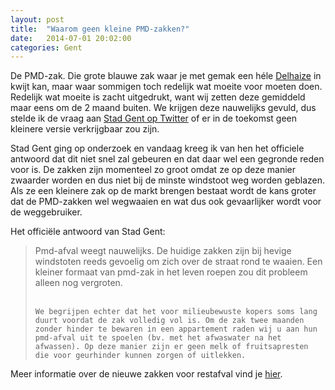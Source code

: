 ```yaml
---
layout: post
title:  "Waarom geen kleine PMD-zakken?"
date:   2014-07-01 20:02:00
categories: Gent
---
```


De PMD-zak. Die grote blauwe zak waar je met gemak een héle <a href="http://www.delhaize.be/">Delhaize</a> in kwijt kan, maar waar sommigen toch redelijk wat moeite voor moeten doen. Redelijk wat moeite is zacht uitgedrukt, want wij zetten deze gemiddeld maar eens om de 2 maand buiten. We krijgen deze nauwelijks gevuld, dus stelde ik de vraag aan <a href="https://twitter.com/stadgent">Stad Gent op Twitter</a> of er in de toekomst geen kleinere versie verkrijgbaar zou zijn. 

Stad Gent ging op onderzoek en vandaag kreeg ik van hen het officiele antwoord dat dit niet snel zal gebeuren en dat daar wel een gegronde reden voor is. De zakken zijn momenteel zo groot omdat ze op deze manier zwaarder worden en dus niet bij de minste windstoot weg worden geblazen. Als ze een kleinere zak op de markt brengen bestaat wordt de kans groter dat de PMD-zakken wel wegwaaien en wat dus ook gevaarlijker wordt voor de weggebruiker.

Het officiële antwoord van Stad Gent:
<blockquote>
	Pmd-afval weegt nauwelijks. De huidige zakken zijn bij hevige windstoten reeds gevoelig om zich over de straat rond te waaien. Een kleiner formaat van pmd-zak in het leven roepen zou dit probleem alleen nog vergroten.<br /><br />

	We begrijpen echter dat het voor milieubewuste kopers soms lang duurt voordat de zak volledig vol is. Om de zak twee maanden zonder hinder te bewaren in een appartement raden wij u aan hun pmd-afval uit te spoelen (bv. met het afwaswater na het afwassen). Op deze manier zijn er geen melk of fruitsapresten die voor geurhinder kunnen zorgen of uitlekken.
</blockquote>

Meer informatie over de nieuwe zakken voor restafval vind je <a href="http://www.ivago.be/thuisafval/nieuwe-ivago-zakken-te-koop.htm">hier</a>.